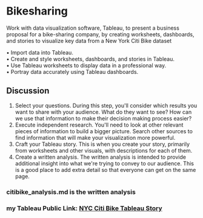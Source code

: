 # Bikesharing
Work with data visualization software, Tableau, to present a business proposal for a bike-sharing company, by creating worksheets, dashboards, and stories to visualize key data from a New York Citi Bike dataset

•	Import data into Tableau. <br>
•	Create and style worksheets, dashboards, and stories in Tableau.<br>
•	Use Tableau worksheets to display data in a professional way.<br>
•	Portray data accurately using Tableau dashboards.

## Discussion
1.	Select your questions. During this step, you'll consider which results you want to share with your audience. What do they want to see? How can we use that information to make their decision making process easier?
2.	Execute independent research. You'll need to look at other relevant pieces of information to build a bigger picture. Search other sources to find information that will make your visualization more powerful.
3.	Craft your Tableau story. This is when you create your story, primarily from worksheets and other visuals, with descriptions for each of them.
4.	Create a written analysis. The written analysis is intended to provide additional insight into what we're trying to convey to our audience. This is a good place to add extra detail so that everyone can get on the same page.


### citibike_analysis.md is the written analysis

### my Tableau Public Link: [NYC Citi Bike Tableau Story](https://public.tableau.com/profile/ping.lin7217#!/vizhome/CitiBike_15869995960370/Story1?publish=yes)
